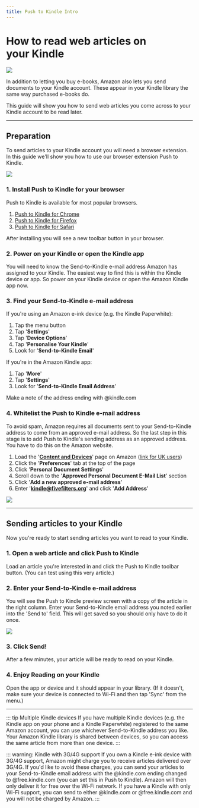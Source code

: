```yaml
---
title: Push to Kindle Intro
---
```


# How to read web articles on your Kindle

![](/images/push-to-kindle/promo-image.png)

In addition to letting you buy e-books, Amazon also lets you send documents to your Kindle account. These appear in your Kindle library the same way purchased e-books do.

This guide will show you how to send web articles you come across to your Kindle account to be read later.

---

## Preparation

To send articles to your Kindle account you will need a browser extension. In this guide we'll show you how to use our browser extension Push to Kindle.

![](/images/push-to-kindle/toolbar-button.png)

### 1. Install Push to Kindle for your browser

Push to Kindle is available for most popular browsers.

1. [Push to Kindle for Chrome](https://chrome.google.com/webstore/detail/push-to-kindle/pnaiinchjaonopoejhknmgjingcnaloc)
2. [Push to Kindle for Firefox](https://addons.mozilla.org/firefox/addon/kindle-it/)
3. [Push to Kindle for Safari](https://apps.apple.com/us/app/push-for-kindle/id1473709319)

After installing you will see a new toolbar button in your browser.

### 2. Power on your Kindle or open the Kindle app

You will need to know the Send-to-Kindle e-mail address Amazon has assigned to your Kindle. The easiest way to find this is within the Kindle device or app. So power on your Kindle device or open the Amazon Kindle app now.

### 3. Find your Send-to-Kindle e-mail address

If you're using an Amazon e-ink device (e.g. the Kindle Paperwhite):

1. Tap the menu button
2. Tap '**Settings**'
3. Tap '**Device Options**'
4. Tap '**Personalise Your Kindle**'
5. Look for '**Send-to-Kindle Email**'

If you're in the Amazon Kindle app:

1. Tap '**More**'
2. Tap '**Settings**'
3. Look for '**Send-to-Kindle Email Address**'

Make a note of the address ending with @kindle.com

### 4. Whitelist the Push to Kindle e-mail address

To avoid spam, Amazon requires all documents sent to your Send-to-Kindle address to come from an approved e-mail address. So the last step in this stage is to add Push to Kindle's sending address as an approved address. You have to do this on the Amazon website.

1. Load the '**[Content and Devices](https://www.amazon.com/mn/dcw/myx.html)**' page on Amazon ([link for UK users](https://www.amazon.co.uk/mn/dcw/myx.html))
2. Click the '**Preferences**' tab at the top of the page
3. Click '**Personal Document Settings**'
4. Scroll down to the '**Approved Personal Document E-Mail List**' section
5. Click '**Add a new approved e-mail address**'
6. Enter '**kindle@fivefilters.org**' and click '**Add Address**'

![](/images/push-to-kindle/add-approved-email.png)

---

## Sending articles to your Kindle

Now you're ready to start sending articles you want to read to your Kindle.

### 1. Open a web article and click Push to Kindle

Load an article you're interested in and click the Push to Kindle toolbar button. (You can test using this very article.)

### 2. Enter your Send-to-Kindle e-mail address

You will see the Push to Kindle preview screen with a copy of the article in the right column. Enter your Send-to-Kindle email address you noted earlier into the 'Send to' field. This will get saved so you should only have to do it once.

![](/images/push-to-kindle/send-to-field.png)

### 3. Click Send!

After a few minutes, your article will be ready to read on your Kindle.

### 4. Enjoy Reading on your Kindle

Open the app or device and it should appear in your library. (If it doesn't, make sure your device is connected to Wi-Fi and then tap 'Sync' from the menu.)

---

::: tip Multiple Kindle devices
If you have multiple Kindle devices (e.g. the Kindle app on your phone and a Kindle Paperwhite) registered to the same Amazon account, you can use whichever Send-to-Kindle address you like. Your Amazon Kindle library is shared between devices, so you can access the same article from more than one device.
:::

::: warning: Kindle with 3G/4G support
If you own a Kindle e-ink device with 3G/4G support, Amazon might charge you to receive articles delivered over 3G/4G. If you'd like to avoid these charges, you can send your articles to your Send-to-Kindle email address with the @kindle.com ending changed to @free.kindle.com (you can set this in Push to Kindle). Amazon will then only deliver it for free over the Wi-Fi network. If you have a Kindle with only Wi-Fi support, you can send to either @kindle.com or @free.kindle.com and you will not be charged by Amazon.
:::